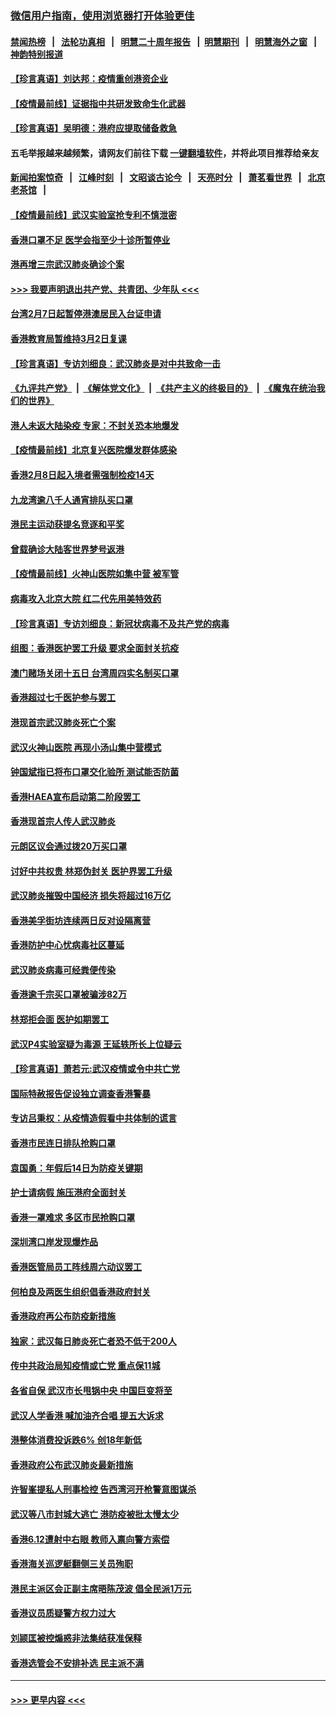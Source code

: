 ### [微信用户指南，使用浏览器打开体验更佳](https://github.com/gfw-breaker/banned-news1/blob/master/indexes/wechat-guide.md?t=0)
#### [禁闻热榜](热点新闻.md?t=0)  &nbsp;&nbsp;|&nbsp;&nbsp; [法轮功真相](https://github.com/gfw-breaker/truth/blob/master/README.md?t=0) &nbsp;&nbsp;|&nbsp;&nbsp; [明慧二十周年报告](https://github.com/gfw-breaker/mh-reports/blob/master/README.md?t=0) &nbsp;&nbsp;|&nbsp;&nbsp;[明慧期刊](https://github.com/gfw-breaker/mh-qikan) &nbsp;&nbsp;|&nbsp;&nbsp; [明慧海外之窗](https://github.com/gfw-breaker/mh-news/blob/master/README.md?t=0) &nbsp;&nbsp;|&nbsp;&nbsp; [神韵特别报道](https://github.com/gfw-breaker/mh-news/blob/master/shenyun.md?t=0)
#### [【珍言真语】刘达邦：疫情重创港资企业](../pages/nsc415/n11854274.md?t=02090544) 
#### [【疫情最前线】证据指中共研发致命生化武器](../pages/nsc415/n11853087.md?t=02090544) 
#### [【珍言真语】吴明德：港府应提取储备救急](../pages/nsc415/n11852734.md?t=02090544) 
#### 五毛举报越来越频繁，请网友们前往下载 [一键翻墙软件](https://github.com/gfw-breaker/ssr-accounts)，并将此项目推荐给亲友
#### [新闻拍案惊奇](https://github.com/gfw-breaker/banned-news1/blob/master/pages/link4.md) &nbsp;&nbsp;|&nbsp;&nbsp; [江峰时刻](https://github.com/gfw-breaker/banned-news1/blob/master/pages/link4.md) &nbsp;&nbsp;|&nbsp;&nbsp; [文昭谈古论今](https://github.com/gfw-breaker/banned-news1/blob/master/pages/link4.md) &nbsp;&nbsp;|&nbsp;&nbsp; [天亮时分](https://github.com/gfw-breaker/banned-news1/blob/master/pages/link4.md) &nbsp;&nbsp;|&nbsp;&nbsp; [萧茗看世界](https://github.com/gfw-breaker/banned-news1/blob/master/pages/link4.md) &nbsp;&nbsp;|&nbsp;&nbsp; [北京老茶馆](https://github.com/gfw-breaker/banned-news1/blob/master/pages/link4.md) &nbsp;&nbsp;|&nbsp;&nbsp; 
#### [【疫情最前线】武汉实验室抢专利不慎泄密](../pages/nsc415/n11850310.md?t=02090544) 
#### [香港口罩不足 医学会指至少十诊所暂停业](../pages/nsc415/n11850301.md?t=02090544) 
#### [港再增三宗武汉肺炎确诊个案](../pages/nsc415/n11850328.md?t=02090544) 
#### [>>> 我要声明退出共产党、共青团、少年队 <<<](https://github.com/begood0513/goodnews/blob/master/quit/letter.md) 
#### [台湾2月7日起暂停港澳居民入台证申请](../pages/nsc415/n11850304.md?t=02090544) 
#### [香港教育局暂维持3月2日复课](../pages/nsc415/n11850260.md?t=02090544) 
#### [【珍言真语】专访刘细良：武汉肺炎是对中共致命一击](../pages/nsc415/n11849934.md?t=02090544) 
#### [《九评共产党》](https://github.com/begood0513/9ping.md/blob/master/README.md) &nbsp;|&nbsp; [《解体党文化》](../../../../jtdwh.md/blob/master/README.md)  &nbsp;|&nbsp; [《共产主义的终极目的》](../../../../gczydzjmd.md/blob/master/README.md) &nbsp;|&nbsp; [《魔鬼在统治我们的世界》](../../../../mgztzwmdsj.md/blob/master/README.md) 
#### [港人未返大陆染疫 专家：不封关恐本地爆发](../pages/nsc415/n11848021.md?t=02090544) 
#### [【疫情最前线】北京复兴医院爆发群体感染](../pages/nsc415/n11847626.md?t=02090544) 
#### [香港2月8日起入境者需强制检疫14天](../pages/nsc415/n11847658.md?t=02090544) 
#### [九龙湾逾八千人通宵排队买口罩](../pages/nsc415/n11847647.md?t=02090544) 
#### [港民主运动获提名竞逐和平奖](../pages/nsc415/n11847633.md?t=02090544) 
#### [曾载确诊大陆客世界梦号返港](../pages/nsc415/n11847608.md?t=02090544) 
#### [【疫情最前线】火神山医院如集中营 被军管](../pages/nsc415/n11847524.md?t=02090544) 
#### [病毒攻入北京大院 红二代先用美特效药](../pages/nsc415/n11847427.md?t=02090544) 
#### [【珍言真语】专访刘细良：新冠状病毒不及共产党的病毒](../pages/nsc415/n11847164.md?t=02090544) 
#### [组图：香港医护罢工升级 要求全面封关抗疫](../pages/nsc415/n11844107.md?t=02090544) 
#### [澳门赌场关闭十五日 台湾周四实名制买口罩](../pages/nsc415/n11845083.md?t=02090544) 
#### [香港超过七千医护参与罢工](../pages/nsc415/n11845051.md?t=02090544) 
#### [港现首宗武汉肺炎死亡个案](../pages/nsc415/n11844998.md?t=02090544) 
#### [武汉火神山医院 再现小汤山集中营模式](../pages/nsc415/n11844763.md?t=02090544) 
#### [钟国斌指已将布口罩交化验所 测试能否防菌](../pages/nsc415/n11842783.md?t=02090544) 
#### [香港HAEA宣布启动第二阶段罢工](../pages/nsc415/n11842723.md?t=02090544) 
#### [香港现首宗人传人武汉肺炎](../pages/nsc415/n11842766.md?t=02090544) 
#### [元朗区议会通过拨20万买口罩](../pages/nsc415/n11842754.md?t=02090544) 
#### [讨好中共权贵 林郑伪封关 医护界罢工升级](../pages/nsc415/n11842359.md?t=02090544) 
#### [武汉肺炎摧毁中国经济 损失将超过16万亿](../pages/nsc415/n11839723.md?t=02090544) 
#### [香港美孚街坊连续两日反对设隔离营](../pages/nsc415/n11839962.md?t=02090544) 
#### [香港防护中心忧病毒社区蔓延](../pages/nsc415/n11839933.md?t=02090544) 
#### [武汉肺炎病毒可经粪便传染](../pages/nsc415/n11839939.md?t=02090544) 
#### [香港逾千宗买口罩被骗涉82万](../pages/nsc415/n11839914.md?t=02090544) 
#### [林郑拒会面 医护如期罢工](../pages/nsc415/n11839892.md?t=02090544) 
#### [武汉P4实验室疑为毒源 王延轶所长上位疑云](../pages/nsc415/n11835543.md?t=02090544) 
#### [【珍言真语】萧若元:武汉疫情或令中共亡党](../pages/nsc415/n11829394.md?t=02090544) 
#### [国际特赦报告促设独立调查香港警暴](../pages/nsc415/n11833845.md?t=02090544) 
#### [专访吕秉权：从疫情造假看中共体制的谎言](../pages/nsc415/n11833813.md?t=02090544) 
#### [香港市民连日排队抢购口罩](../pages/nsc415/n11833794.md?t=02090544) 
#### [袁国勇：年假后14日为防疫关键期](../pages/nsc415/n11831088.md?t=02090544) 
#### [护士请病假 施压港府全面封关](../pages/nsc415/n11831030.md?t=02090544) 
#### [香港一罩难求 多区市民抢购口罩](../pages/nsc415/n11831002.md?t=02090544) 
#### [深圳湾口岸发现爆炸品](../pages/nsc415/n11828802.md?t=02090544) 
#### [香港医管局员工阵线周六动议罢工](../pages/nsc415/n11828762.md?t=02090544) 
#### [何柏良及两医生组织倡香港政府封关](../pages/nsc415/n11828749.md?t=02090544) 
#### [香港政府再公布防疫新措施](../pages/nsc415/n11828716.md?t=02090544) 
#### [独家：武汉每日肺炎死亡者恐不低于200人](../pages/nsc415/n11828240.md?t=02090544) 
#### [传中共政治局知疫情或亡党 重点保11城](../pages/nsc415/n11828145.md?t=02090544) 
#### [各省自保 武汉市长甩锅中央 中国巨变将至](../pages/nsc415/n11828021.md?t=02090544) 
#### [武汉人学香港 喊加油齐合唱 提五大诉求](../pages/nsc415/n11827046.md?t=02090544) 
#### [港整体消费投诉跌6% 创18年新低](../pages/nsc415/n11817280.md?t=02090544) 
#### [香港政府公布武汉肺炎最新措施](../pages/nsc415/n11817152.md?t=02090544) 
#### [许智峯提私人刑事检控 告西湾河开枪警意图谋杀](../pages/nsc415/n11817132.md?t=02090544) 
#### [武汉等八市封城大逃亡 港防疫被批太慢太少](../pages/nsc415/n11817058.md?t=02090544) 
#### [香港6.12遭射中右眼 教师入禀向警方索偿](../pages/nsc415/n11814678.md?t=02090544) 
#### [香港海关巡逻艇翻侧三关员殉职](../pages/nsc415/n11814604.md?t=02090544) 
#### [港民主派区会正副主席晤陈茂波 倡全民派1万元](../pages/nsc415/n11814582.md?t=02090544) 
#### [香港议员质疑警方权力过大](../pages/nsc415/n11814560.md?t=02090544) 
#### [刘颕匡被控煽惑非法集结获准保释](../pages/nsc415/n11811727.md?t=02090544) 
#### [香港选管会不安排补选 民主派不满](../pages/nsc415/n11811691.md?t=02090544) 

----
#### [ >>> 更早内容 <<< ](../indexes/nsc415-earlier.md)
